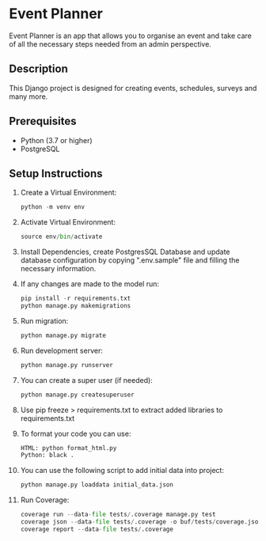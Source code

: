 # Event Planner

Event Planner is an app that allows you to organise an event and take care of all the necessary steps needed from an admin perspective.

## Description

This Django project is designed for creating events, schedules, surveys and many more.

## Prerequisites

- Python (3.7 or higher)
- PostgreSQL

## Setup Instructions

1. Create a Virtual Environment:

    ```python
    python -m venv env
    ```

2. Activate Virtual Environment:

    ```python
    source env/bin/activate
    ```

3. Install Dependencies, create PostgresSQL Database and update database configuration by copying ".env.sample" file and filling the necessary information.
4. If any changes are made to the model run:

    ```python
    pip install -r requirements.txt
    python manage.py makemigrations
    ```

5. Run migration:

    ```python
    python manage.py migrate
    ```

6. Run development server:

    ```python
    python manage.py runserver
    ```

7. You can create a super user (if needed):

    ```python
    python manage.py createsuperuser
    ```

8. Use pip freeze > requirements.txt to extract added libraries to requirements.txt

9. To format your code you can use:

    ```python
    HTML: python format_html.py
    Python: black .
    ```

10. You can use the following script to add initial data into project:

    ```python
    python manage.py loaddata initial_data.json
    ```

11. Run Coverage:

    ```python
    coverage run --data-file tests/.coverage manage.py test
    coverage json --data-file tests/.coverage -o buf/tests/coverage.json
    coverage report --data-file tests/.coverage
    ```
